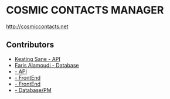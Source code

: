 <h1>COSMIC CONTACTS MANAGER</h1>

http://cosmiccontacts.net

<h2>Contributors</h2>
<ul>
  <li><a href="https://github.com/keatsane">Keating Sane - API</a></li>
  <li><a href="https://github.com/FarisAlamoudi">Faris Alamoudi - Database</a></li>
  <li><a href="https://github.com"> - API</a></li>
  <li><a href="https://github.com"> - FrontEnd</a></li>
  <li><a href="https://github.com"> - FrontEnd</a></li>
  <li><a href="https://github.com"> - Database/PM</a></li>
</ul>

